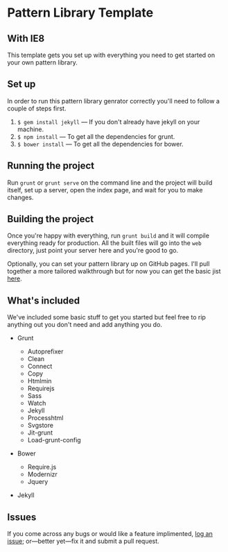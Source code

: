 # Pattern Library Template

## With IE8

This template gets you set up with everything you need to get started on your own pattern library.

## Set up
In order to run this pattern library genrator correctly you'll need to follow a couple of steps first.

1. `$ gem install jekyll` — If you don't already have jekyll on your machine.
2. `$ npm install` — To get all the dependencies for grunt.
3. `$ bower install` — To get all the dependencies for bower.

## Running the project
Run `grunt` or `grunt serve` on the command line and the project will build itself, set up a server, open the index page, and wait for you to make changes.

## Building the project
Once you're happy with everything, run `grunt build` and it will compile everything ready for production. All the built files will go into the `web` directory, just point your server here and you're good to go.

Optionally, you can set your pattern library up on GitHub pages. I'll pull together a more tailored walkthrough but for now you can get the basic jist [here](https://help.github.com/articles/creating-project-pages-manually).

## What's included
We've included some basic stuff to get you started but feel free to rip anything out you don't need and add anything you do.

* Grunt
	* Autoprefixer
	* Clean
	* Connect
	* Copy
	* Htmlmin
	* Requirejs
	* Sass
	* Watch
	* Jekyll
	* Processhtml
	* Svgstore
	* Jit-grunt
	* Load-grunt-config

* Bower
	* Require.js
	* Modernizr
	* Jquery

* Jekyll

## Issues

If you come across any bugs or would like a feature implimented, [log an issue](https://github.com/sambeckham/pattern-library-template/issues/new); or—better yet—fix it and submit a pull request.
